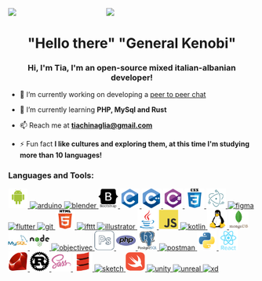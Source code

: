 <div style="display: flex">
  <img src="https://www.google.com/url?sa=i&url=https%3A%2F%2Fgiphy.com%2Fexplore%2Fobi-wan-hello&psig=AOvVaw0rkrrjOe9cfbCWe0IKpFqg&ust=1704973007076000&source=images&cd=vfe&opi=89978449&ved=0CBIQjRxqFwoTCNCyr8bd0oMDFQAAAAAdAAAAABAl" width="200" />
  <img src="https://www.google.com/url?sa=i&url=https%3A%2F%2Fwww.pinterest.com%2Fpin%2Fhello-there-general-kenobi-gif-hellothere-generalkenobi-starwars-discover-share-gifs--303711568629798984%2F&psig=AOvVaw0rkrrjOe9cfbCWe0IKpFqg&ust=1704973007076000&source=images&cd=vfe&opi=89978449&ved=0CBIQjRxqFwoTCNCyr8bd0oMDFQAAAAAdAAAAABAv" width="200" />
</div>
<h1 align="center">"Hello there" "General Kenobi"</h1>
<h3 align="center">Hi, I'm Tia, I'm an open-source mixed italian-albanian developer!</h3>

- 🔭 I’m currently working on developing a [peer to peer chat](https://github.com/Tia004/ChatP2P)

- 🌱 I’m currently learning **PHP, MySql and Rust**

- 📫 Reach me at **tiachinaglia@gmail.com**

- ⚡ Fun fact **I like cultures and exploring them, at this time I'm studying more than 10 languages!**

<p align="left">
</p>

<h3 align="left">Languages and Tools:</h3>
<p align="left"> <a href="https://developer.android.com" target="_blank" rel="noreferrer"> <img src="https://raw.githubusercontent.com/devicons/devicon/master/icons/android/android-original-wordmark.svg" alt="android" width="40" height="40"/> </a> <a href="https://www.arduino.cc/" target="_blank" rel="noreferrer"> <img src="https://cdn.worldvectorlogo.com/logos/arduino-1.svg" alt="arduino" width="40" height="40"/> </a> <a href="https://www.blender.org/" target="_blank" rel="noreferrer"> <img src="https://download.blender.org/branding/community/blender_community_badge_white.svg" alt="blender" width="40" height="40"/> </a> <a href="https://getbootstrap.com" target="_blank" rel="noreferrer"> <img src="https://raw.githubusercontent.com/devicons/devicon/master/icons/bootstrap/bootstrap-plain-wordmark.svg" alt="bootstrap" width="40" height="40"/> </a> <a href="https://www.cprogramming.com/" target="_blank" rel="noreferrer"> <img src="https://raw.githubusercontent.com/devicons/devicon/master/icons/c/c-original.svg" alt="c" width="40" height="40"/> </a> <a href="https://www.w3schools.com/cpp/" target="_blank" rel="noreferrer"> <img src="https://raw.githubusercontent.com/devicons/devicon/master/icons/cplusplus/cplusplus-original.svg" alt="cplusplus" width="40" height="40"/> </a> <a href="https://www.w3schools.com/cs/" target="_blank" rel="noreferrer"> <img src="https://raw.githubusercontent.com/devicons/devicon/master/icons/csharp/csharp-original.svg" alt="csharp" width="40" height="40"/> </a> <a href="https://www.w3schools.com/css/" target="_blank" rel="noreferrer"> <img src="https://raw.githubusercontent.com/devicons/devicon/master/icons/css3/css3-original-wordmark.svg" alt="css3" width="40" height="40"/> </a> <a href="https://www.electronjs.org" target="_blank" rel="noreferrer"> <img src="https://raw.githubusercontent.com/devicons/devicon/master/icons/electron/electron-original.svg" alt="electron" width="40" height="40"/> </a> <a href="https://www.figma.com/" target="_blank" rel="noreferrer"> <img src="https://www.vectorlogo.zone/logos/figma/figma-icon.svg" alt="figma" width="40" height="40"/> </a> <a href="https://flutter.dev" target="_blank" rel="noreferrer"> <img src="https://www.vectorlogo.zone/logos/flutterio/flutterio-icon.svg" alt="flutter" width="40" height="40"/> </a> <a href="https://git-scm.com/" target="_blank" rel="noreferrer"> <img src="https://www.vectorlogo.zone/logos/git-scm/git-scm-icon.svg" alt="git" width="40" height="40"/> </a> <a href="https://www.w3.org/html/" target="_blank" rel="noreferrer"> <img src="https://raw.githubusercontent.com/devicons/devicon/master/icons/html5/html5-original-wordmark.svg" alt="html5" width="40" height="40"/> </a> <a href="https://ifttt.com/" target="_blank" rel="noreferrer"> <img src="https://www.vectorlogo.zone/logos/ifttt/ifttt-ar21.svg" alt="ifttt" width="40" height="40"/> </a> <a href="https://www.adobe.com/in/products/illustrator.html" target="_blank" rel="noreferrer"> <img src="https://www.vectorlogo.zone/logos/adobe_illustrator/adobe_illustrator-icon.svg" alt="illustrator" width="40" height="40"/> </a> <a href="https://www.java.com" target="_blank" rel="noreferrer"> <img src="https://raw.githubusercontent.com/devicons/devicon/master/icons/java/java-original.svg" alt="java" width="40" height="40"/> </a> <a href="https://developer.mozilla.org/en-US/docs/Web/JavaScript" target="_blank" rel="noreferrer"> <img src="https://raw.githubusercontent.com/devicons/devicon/master/icons/javascript/javascript-original.svg" alt="javascript" width="40" height="40"/> </a> <a href="https://kotlinlang.org" target="_blank" rel="noreferrer"> <img src="https://www.vectorlogo.zone/logos/kotlinlang/kotlinlang-icon.svg" alt="kotlin" width="40" height="40"/> </a> <a href="https://www.linux.org/" target="_blank" rel="noreferrer"> <img src="https://raw.githubusercontent.com/devicons/devicon/master/icons/linux/linux-original.svg" alt="linux" width="40" height="40"/> </a> <a href="https://www.mongodb.com/" target="_blank" rel="noreferrer"> <img src="https://raw.githubusercontent.com/devicons/devicon/master/icons/mongodb/mongodb-original-wordmark.svg" alt="mongodb" width="40" height="40"/> </a> <a href="https://www.mysql.com/" target="_blank" rel="noreferrer"> <img src="https://raw.githubusercontent.com/devicons/devicon/master/icons/mysql/mysql-original-wordmark.svg" alt="mysql" width="40" height="40"/> </a> <a href="https://nodejs.org" target="_blank" rel="noreferrer"> <img src="https://raw.githubusercontent.com/devicons/devicon/master/icons/nodejs/nodejs-original-wordmark.svg" alt="nodejs" width="40" height="40"/> </a> <a href="https://developer.apple.com/library/archive/documentation/Cocoa/Conceptual/ProgrammingWithObjectiveC/Introduction/Introduction.html" target="_blank" rel="noreferrer"> <img src="https://www.vectorlogo.zone/logos/apple_objectivec/apple_objectivec-icon.svg" alt="objectivec" width="40" height="40"/> </a> <a href="https://www.photoshop.com/en" target="_blank" rel="noreferrer"> <img src="https://raw.githubusercontent.com/devicons/devicon/master/icons/photoshop/photoshop-line.svg" alt="photoshop" width="40" height="40"/> </a> <a href="https://www.php.net" target="_blank" rel="noreferrer"> <img src="https://raw.githubusercontent.com/devicons/devicon/master/icons/php/php-original.svg" alt="php" width="40" height="40"/> </a> <a href="https://www.postgresql.org" target="_blank" rel="noreferrer"> <img src="https://raw.githubusercontent.com/devicons/devicon/master/icons/postgresql/postgresql-original-wordmark.svg" alt="postgresql" width="40" height="40"/> </a> <a href="https://postman.com" target="_blank" rel="noreferrer"> <img src="https://www.vectorlogo.zone/logos/getpostman/getpostman-icon.svg" alt="postman" width="40" height="40"/> </a> <a href="https://www.python.org" target="_blank" rel="noreferrer"> <img src="https://raw.githubusercontent.com/devicons/devicon/master/icons/python/python-original.svg" alt="python" width="40" height="40"/> </a> <a href="https://reactjs.org/" target="_blank" rel="noreferrer"> <img src="https://raw.githubusercontent.com/devicons/devicon/master/icons/react/react-original-wordmark.svg" alt="react" width="40" height="40"/> </a> <a href="https://www.ruby-lang.org/en/" target="_blank" rel="noreferrer"> <img src="https://raw.githubusercontent.com/devicons/devicon/master/icons/ruby/ruby-original.svg" alt="ruby" width="40" height="40"/> </a> <a href="https://www.rust-lang.org" target="_blank" rel="noreferrer"> <img src="https://raw.githubusercontent.com/devicons/devicon/master/icons/rust/rust-plain.svg" alt="rust" width="40" height="40"/> </a> <a href="https://sass-lang.com" target="_blank" rel="noreferrer"> <img src="https://raw.githubusercontent.com/devicons/devicon/master/icons/sass/sass-original.svg" alt="sass" width="40" height="40"/> </a> <a href="https://www.scala-lang.org" target="_blank" rel="noreferrer"> <img src="https://raw.githubusercontent.com/devicons/devicon/master/icons/scala/scala-original.svg" alt="scala" width="40" height="40"/> </a> <a href="https://www.sketch.com/" target="_blank" rel="noreferrer"> <img src="https://www.vectorlogo.zone/logos/sketchapp/sketchapp-icon.svg" alt="sketch" width="40" height="40"/> </a> <a href="https://developer.apple.com/swift/" target="_blank" rel="noreferrer"> <img src="https://raw.githubusercontent.com/devicons/devicon/master/icons/swift/swift-original.svg" alt="swift" width="40" height="40"/> </a> <a href="https://unity.com/" target="_blank" rel="noreferrer"> <img src="https://www.vectorlogo.zone/logos/unity3d/unity3d-icon.svg" alt="unity" width="40" height="40"/> </a> <a href="https://unrealengine.com/" target="_blank" rel="noreferrer"> <img src="https://raw.githubusercontent.com/kenangundogan/fontisto/036b7eca71aab1bef8e6a0518f7329f13ed62f6b/icons/svg/brand/unreal-engine.svg" alt="unreal" width="40" height="40"/> </a> <a href="https://www.adobe.com/products/xd.html" target="_blank" rel="noreferrer"> <img src="https://cdn.worldvectorlogo.com/logos/adobe-xd.svg" alt="xd" width="40" height="40"/> </a> </p>
